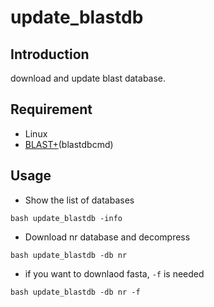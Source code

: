 # update_blastdb
## Introduction
download and update blast database.

## Requirement  
+ Linux
+ [BLAST+](https://www.ncbi.nlm.nih.gov/books/NBK279690/)(blastdbcmd)

## Usage
+ Show the list of databases
```
bash update_blastdb -info
```
+ Download nr database and decompress
```
bash update_blastdb -db nr 
```
+ if you want to downlaod fasta, `-f` is needed
```
bash update_blastdb -db nr -f
```
